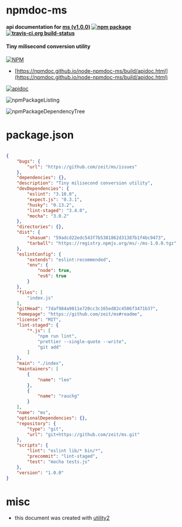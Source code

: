 # npmdoc-ms

#### api documentation for  [ms (v1.0.0)](https://github.com/zeit/ms#readme)  [![npm package](https://img.shields.io/npm/v/npmdoc-ms.svg?style=flat-square)](https://www.npmjs.org/package/npmdoc-ms) [![travis-ci.org build-status](https://api.travis-ci.org/npmdoc/node-npmdoc-ms.svg)](https://travis-ci.org/npmdoc/node-npmdoc-ms)

#### Tiny milisecond conversion utility

[![NPM](https://nodei.co/npm/ms.png?downloads=true&downloadRank=true&stars=true)](https://www.npmjs.com/package/ms)

- [https://npmdoc.github.io/node-npmdoc-ms/build/apidoc.html](https://npmdoc.github.io/node-npmdoc-ms/build/apidoc.html)

[![apidoc](https://npmdoc.github.io/node-npmdoc-ms/build/screenCapture.buildCi.browser.%252Ftmp%252Fbuild%252Fapidoc.html.png)](https://npmdoc.github.io/node-npmdoc-ms/build/apidoc.html)

![npmPackageListing](https://npmdoc.github.io/node-npmdoc-ms/build/screenCapture.npmPackageListing.svg)

![npmPackageDependencyTree](https://npmdoc.github.io/node-npmdoc-ms/build/screenCapture.npmPackageDependencyTree.svg)



# package.json

```json

{
    "bugs": {
        "url": "https://github.com/zeit/ms/issues"
    },
    "dependencies": {},
    "description": "Tiny milisecond conversion utility",
    "devDependencies": {
        "eslint": "3.18.0",
        "expect.js": "0.3.1",
        "husky": "0.13.2",
        "lint-staged": "3.4.0",
        "mocha": "3.0.2"
    },
    "directories": {},
    "dist": {
        "shasum": "59adcd22edc543f7b5381862d31387b1f4bc9473",
        "tarball": "https://registry.npmjs.org/ms/-/ms-1.0.0.tgz"
    },
    "eslintConfig": {
        "extends": "eslint:recommended",
        "env": {
            "node": true,
            "es6": true
        }
    },
    "files": [
        "index.js"
    ],
    "gitHead": "7daf984a9011e720cc3c165ed82c4506f3471b37",
    "homepage": "https://github.com/zeit/ms#readme",
    "license": "MIT",
    "lint-staged": {
        "*.js": [
            "npm run lint",
            "prettier --single-quote --write",
            "git add"
        ]
    },
    "main": "./index",
    "maintainers": [
        {
            "name": "leo"
        },
        {
            "name": "rauchg"
        }
    ],
    "name": "ms",
    "optionalDependencies": {},
    "repository": {
        "type": "git",
        "url": "git+https://github.com/zeit/ms.git"
    },
    "scripts": {
        "lint": "eslint lib/* bin/*",
        "precommit": "lint-staged",
        "test": "mocha tests.js"
    },
    "version": "1.0.0"
}
```



# misc
- this document was created with [utility2](https://github.com/kaizhu256/node-utility2)

